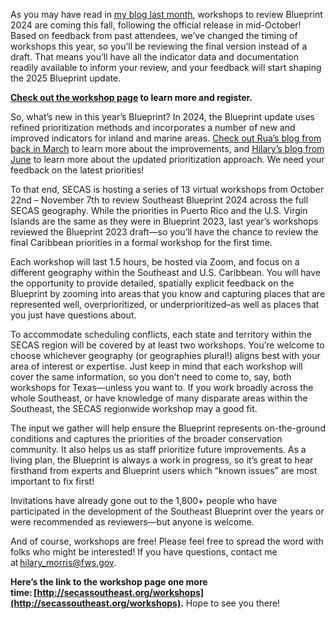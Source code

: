 As you may have read in [my blog last month](https://secassoutheast.org/2024/07/15/save-the-date-for-Blueprint-2024-virtual-workshops-in-Oct-Nov.html), workshops to review Blueprint 2024 are coming this fall, following the official release in mid-October! Based on feedback from past attendees, we’ve changed the timing of workshops this year, so you’ll be reviewing the final version instead of a draft. That means you’ll have all the indicator data and documentation readily available to inform your review, and your feedback will start shaping the 2025 Blueprint update. 

**[Check out the workshop page](https://secassoutheast.org/workshops) to learn more and register.**  

So, what’s new in this year’s Blueprint? In 2024, the Blueprint update uses refined prioritization methods and incorporates a number of new and improved indicators for inland and marine areas. [Check out Rua’s blog from back in March](https://secassoutheast.org/2024/03/26/The-plan-for-the-2024-Southeast-Conservation-Blueprint.html) to learn more about the improvements, and [Hilary’s blog from June](https://secassoutheast.org/2024/06/26/Balancing-priorities-across-subregions-in-Blueprint-2024.html) to learn more about the updated prioritization approach. We need your feedback on the latest priorities! 

To that end, SECAS is hosting a series of 13 virtual workshops from October 22nd – November 7th to review Southeast Blueprint 2024 across the full SECAS geography. While the priorities in Puerto Rico and the U.S. Virgin Islands are the same as they were in Blueprint 2023, last year’s workshops reviewed the Blueprint 2023 draft—so you’ll have the chance to review the final Caribbean priorities in a formal workshop for the first time. 

Each workshop will last 1.5 hours, be hosted via Zoom, and focus on a different geography within the Southeast and U.S. Caribbean. You will have the opportunity to provide detailed, spatially explicit feedback on the Blueprint by zooming into areas that you know and capturing places that are represented well, overprioritized, or underprioritized–as well as places that you just have questions about. 

To accommodate scheduling conflicts, each state and territory within the SECAS region will be covered by at least two workshops. You’re welcome to choose whichever geography (or geographies plural!) aligns best with your area of interest or expertise. Just keep in mind that each workshop will cover the same information, so you don’t need to come to, say, both workshops for Texas—unless you want to. If you work broadly across the whole Southeast, or have knowledge of many disparate areas within the Southeast, the SECAS regionwide workshop may a good fit. 

The input we gather will help ensure the Blueprint represents on-the-ground conditions and captures the priorities of the broader conservation community. It also helps us as staff prioritize future improvements. As a living plan, the Blueprint is always a work in progress, so it’s great to hear firsthand from experts and Blueprint users which “known issues” are most important to fix first! 

Invitations have already gone out to the 1,800+ people who have participated in the development of the Southeast Blueprint over the years or were recommended as reviewers—but anyone is welcome. 

And of course, workshops are free! Please feel free to spread the word with folks who might be interested! If you have questions, contact me at hilary_morris@fws.gov. 

**Here’s the link to the workshop page one more time: [http://secassoutheast.org/workshops](http://secassoutheast.org/workshops).** Hope to see you there! 